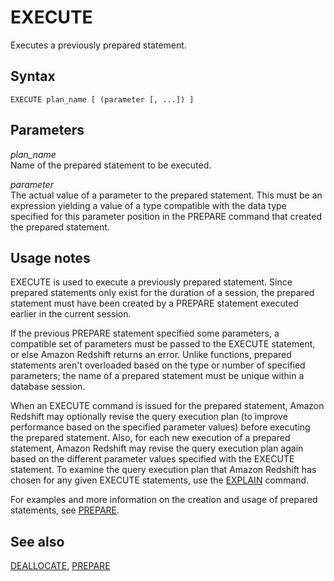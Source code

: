 # EXECUTE<a name="r_EXECUTE"></a>

Executes a previously prepared statement\. 

## Syntax<a name="r_EXECUTE-synopsis"></a>

```
EXECUTE plan_name [ (parameter [, ...]) ]
```

## Parameters<a name="r_EXECUTE-parameters"></a>

 *plan\_name*   
Name of the prepared statement to be executed\. 

 *parameter*   
The actual value of a parameter to the prepared statement\. This must be an expression yielding a value of a type compatible with the data type specified for this parameter position in the PREPARE command that created the prepared statement\. 

## Usage notes<a name="r_EXECUTE_usage_notes"></a>

EXECUTE is used to execute a previously prepared statement\. Since prepared statements only exist for the duration of a session, the prepared statement must have been created by a PREPARE statement executed earlier in the current session\. 

If the previous PREPARE statement specified some parameters, a compatible set of parameters must be passed to the EXECUTE statement, or else Amazon Redshift returns an error\. Unlike functions, prepared statements aren't overloaded based on the type or number of specified parameters; the name of a prepared statement must be unique within a database session\. 

When an EXECUTE command is issued for the prepared statement, Amazon Redshift may optionally revise the query execution plan \(to improve performance based on the specified parameter values\) before executing the prepared statement\. Also, for each new execution of a prepared statement, Amazon Redshift may revise the query execution plan again based on the different parameter values specified with the EXECUTE statement\. To examine the query execution plan that Amazon Redshift has chosen for any given EXECUTE statements, use the [EXPLAIN](r_EXPLAIN.md) command\. 

For examples and more information on the creation and usage of prepared statements, see [PREPARE](r_PREPARE.md)\. 

## See also<a name="r_EXECUTE-see-also"></a>

 [DEALLOCATE](r_DEALLOCATE.md), [PREPARE](r_PREPARE.md) 
